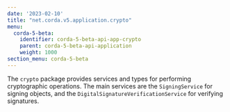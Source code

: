 ```yaml
---
date: '2023-02-10'
title: "net.corda.v5.application.crypto"
menu:
  corda-5-beta:
    identifier: corda-5-beta-api-app-crypto
    parent: corda-5-beta-api-application
    weight: 1000
section_menu: corda-5-beta
---
```


The `crypto` package provides services and types for performing cryptographic operations. The main services are the `SigningService` for signing objects, and the `DigitalSignatureVerificationService` for verifying signatures.